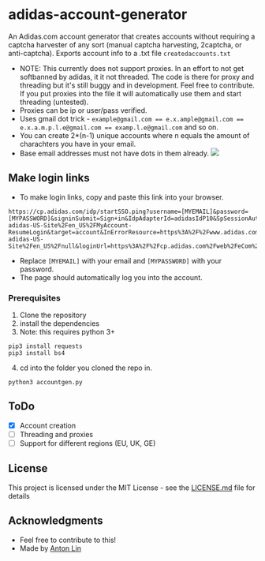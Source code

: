 # adidas-account-generator

An Adidas.com account generator that creates accounts without requiring a captcha harvester of any sort (manual captcha harvesting, 2captcha, or anti-captcha).
Exports account info to a .txt file ```createdaccounts.txt```
* NOTE: This currently does not support proxies. In an effort to not get softbanned by adidas, it it not threaded. The code is there for proxy and threading but it's still buggy and in development. Feel free to contribute. If you put proxies into the file it will automatically use them and start threading (untested).
* Proxies can be ip or user/pass verified.
* Uses gmail dot trick - ```example@gmail.com == e.x.ample@gmail.com == e.x.a.m.p.l.e@gmail.com == examp.l.e@gmail.com``` and so on.
* You can create 2*(n-1) unique accounts where n equals the amount of charachters you have in your email.
* Base email addresses must not have dots in them already.
![](https://github.com/antonjlin/adidas-account-generator/blob/master/Screen%20Shot%202018-01-02%20at%2011.51.38%20PM.png)
## Make login links
* To make login links, copy and paste this link into your browser.
```
https://cp.adidas.com/idp/startSSO.ping?username=[MYEMAIL]&password=[MYPASSWORD]&signinSubmit=Sign+in&IdpAdapterId=adidasIdP10&SpSessionAuthnAdapterId=https%3A%2F%2Fcp.adidas.com%2Fweb%2F&PartnerSpId=sp%3Ademandware&validator_id=adieComDWgb&TargetResource=https%3A%2F%2Fwww.adidas.com%2Fon%2Fdemandware.store%2FSites-adidas-US-Site%2Fen_US%2FMyAccount-ResumeLogin&target=account&InErrorResource=https%3A%2F%2Fwww.adidas.com%2Fon%2Fdemandware.store%2FSites-adidas-US-Site%2Fen_US%2Fnull&loginUrl=https%3A%2F%2Fcp.adidas.com%2Fweb%2FeCom%2Fen_US%2Floadsignin&cd=eCom%7Cen_US%7Ccp.adidas.com%7Cnull&remembermeParam=&app=eCom&locale=US&domain=cp.adidas.com&pfRedirectBaseURL_test=https%3A%2F%2Fcp.adidas.com&pfStartSSOURL_test=https%3A%2F%2Fcp.adidas.com%2Fidp%2FstartSSO.ping%3F&resumeURL_test=&FromFinishRegistraion=&CSRFToken=null
  ```
* Replace ```[MYEMAIL]``` with your email and ```[MYPASSWORD]``` with your password.
* The page should automatically log you into the account.

### Prerequisites

1. Clone the repository
2. install the dependencies
3. Note: this requires python 3+
```
pip3 install requests
pip3 install bs4
```
4. cd into the folder you cloned the repo in.
```
python3 accountgen.py
```

## ToDo
- [X] Account creation
- [ ] Threading and proxies
- [ ] Support for different regions (EU, UK, GE)

## License

This project is licensed under the MIT License - see the [LICENSE.md](LICENSE.md) file for details

## Acknowledgments

* Feel free to contribute to this!
* Made by [Anton Lin](https://github.com/user/antonjlin)

